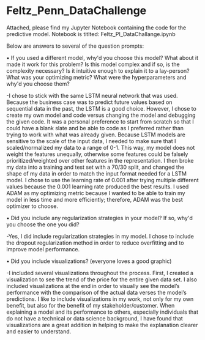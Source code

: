 # Feltz_Penn_DataChallenge

Attached, please find my Jupyter Notebook containing the code for the predictive model. Notebook is titlted: Feltz_PI_DataChallange.ipynb

Below are answers to several of the question prompts:


•	If you used a different model, why'd you choose this model? What about it made it work for this problem? Is this model complex and if so, is the complexity necessary? Is it intuitive enough to explain it to a lay-person? What was your optimizing metric? What were the hyperparameters and why'd you choose them?

-I chose to stick with the same LSTM neural network that was used. Because the business case was to predict future values based on sequential data in the past, the LSTM is a good choice. However, I chose to create my own model and code versus changing the model and debugging the given code. It was a personal preference to start from scratch so that I could have a blank slate and be able to code as I preferred rather than trying to work with what was already given. Because LSTM models are sensitive to the scale of the input data, I needed to make sure that I scaled/normalized my data to a range of 0-1. This way, my model does not weight the features unequally, otherwise some features could be falsely prioritized/weighted over other features in the representation. I then broke my data into a training and test set with a 70/30 split, and changed the shape of my data in order to match the input format needed for a LSTM model. I chose to use the learning rate of 0.001 after trying multiple different values because the 0.001 learning rate produced the best results. I used ADAM as my optimizing metric because I wanted to be able to train my model in less time and more efficiently; therefore, ADAM was the best optimizer to choose.


•	Did you include any regularization strategies in your model? If so, why'd you choose the one you did?

-Yes, I did include regularization strategies in my model. I chose to include the dropout regularization method in order to reduce overfitting and to improve model performance.


•	Did you include visualizations? (everyone loves a good graphic)

-I included several visualizations throughout the process. First, I created a visualization to see the trend of the price for the entire given data set. I also included visualizations at the end in order to visually see the model’s performance with the comparison of the actual data verses the model’s predictions. I like to include visualizations in my work, not only for my own benefit, but also for the benefit of my stakeholder/customer. When explaining a model and its performance to others, especially individuals that do not have a technical or data science background, I have found that visualizations are a great addition in helping to make the explanation clearer and easier to understand.
